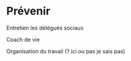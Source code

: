 # Prévenir


Entretien les délégués sociaux

Coach de vie 

Organisation du travail (? ici ou pas je sais pas)

